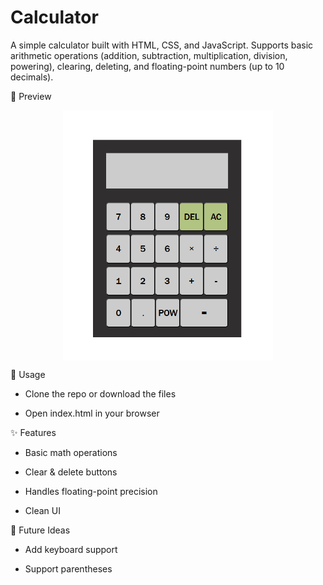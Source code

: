 # Calculator

A simple calculator built with HTML, CSS, and JavaScript. Supports basic arithmetic operations (addition, subtraction, multiplication, division, powering), clearing, deleting, and floating-point numbers (up to 10 decimals).

📸 Preview

<div style="display:flex; justify-content:center">
  <img src="images/calculator.png" alt="Calculator Screenshot" height="400">
</div>


🚀 Usage

- Clone the repo or download the files

- Open index.html in your browser


✨ Features

- Basic math operations

- Clear & delete buttons

- Handles floating-point precision 

- Clean UI


🔮 Future Ideas 

- Add keyboard support

- Support parentheses 

